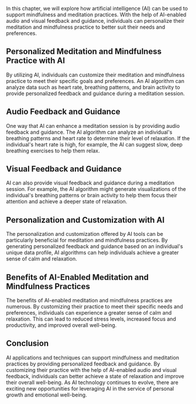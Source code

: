 
In this chapter, we will explore how artificial intelligence (AI) can be used to support mindfulness and meditation practices. With the help of AI-enabled audio and visual feedback and guidance, individuals can personalize their meditation and mindfulness practice to better suit their needs and preferences.

Personalized Meditation and Mindfulness Practice with AI
--------------------------------------------------------

By utilizing AI, individuals can customize their meditation and mindfulness practice to meet their specific goals and preferences. An AI algorithm can analyze data such as heart rate, breathing patterns, and brain activity to provide personalized feedback and guidance during a meditation session.

Audio Feedback and Guidance
---------------------------

One way that AI can enhance a meditation session is by providing audio feedback and guidance. The AI algorithm can analyze an individual's breathing patterns and heart rate to determine their level of relaxation. If the individual's heart rate is high, for example, the AI can suggest slow, deep breathing exercises to help them relax.

Visual Feedback and Guidance
----------------------------

AI can also provide visual feedback and guidance during a meditation session. For example, the AI algorithm might generate visualizations of the individual's breathing patterns or brain activity to help them focus their attention and achieve a deeper state of relaxation.

Personalization and Customization with AI
-----------------------------------------

The personalization and customization offered by AI tools can be particularly beneficial for meditation and mindfulness practices. By generating personalized feedback and guidance based on an individual's unique data profile, AI algorithms can help individuals achieve a greater sense of calm and relaxation.

Benefits of AI-Enabled Meditation and Mindfulness Practices
-----------------------------------------------------------

The benefits of AI-enabled meditation and mindfulness practices are numerous. By customizing their practice to meet their specific needs and preferences, individuals can experience a greater sense of calm and relaxation. This can lead to reduced stress levels, increased focus and productivity, and improved overall well-being.

Conclusion
----------

AI applications and techniques can support mindfulness and meditation practices by providing personalized feedback and guidance. By customizing their practice with the help of AI-enabled audio and visual feedback, individuals can better achieve a state of relaxation and improve their overall well-being. As AI technology continues to evolve, there are exciting new opportunities for leveraging AI in the service of personal growth and emotional well-being.
